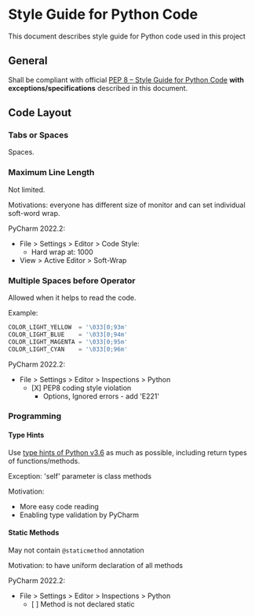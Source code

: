 # Style Guide for Python Code

This document describes style guide for Python code used in this project

## General

Shall be compliant with official [PEP 8 – Style Guide for Python Code](https://peps.python.org/pep-0008/) **with exceptions/specifications** described in this document.

## Code Layout

### Tabs or Spaces

Spaces.

### Maximum Line Length

Not limited.

Motivations: everyone has different size of monitor and can set individual soft-word wrap.

PyCharm 2022.2:
* File > Settings > Editor > Code Style:
  * Hard wrap at: 1000 
* View > Active Editor > Soft-Wrap

### Multiple Spaces before Operator

Allowed when it helps to read the code.

Example:

```python
COLOR_LIGHT_YELLOW  = '\033[0;93m'
COLOR_LIGHT_BLUE    = '\033[0;94m'
COLOR_LIGHT_MAGENTA = '\033[0;95m'
COLOR_LIGHT_CYAN    = '\033[0;96m'
```

PyCharm 2022.2:
* File > Settings > Editor > Inspections > Python
  * \[X\] PEP8 coding style violation
    * Options, Ignored errors - add 'E221'

### Programming

#### Type Hints

Use [type hints of Python v3.6](https://docs.python.org/3.6/library/typing.html) as much as possible, including return types of functions/methods.

Exception: 'self' parameter is class methods

Motivation:
* More easy code reading
* Enabling type validation by PyCharm

#### Static Methods

May not contain `@staticmethod` annotation

Motivation: to have uniform declaration of all methods

PyCharm 2022.2:
* File > Settings > Editor > Inspections > Python
   * \[ \] Method is not declared static

 